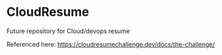 # CloudResume
Future repository for Cloud/devops resume

Referenced here: https://cloudresumechallenge.dev/docs/the-challenge/
